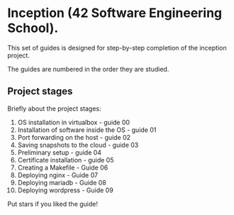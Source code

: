 # Inception (42 Software Engineering School).

This set of guides is designed for step-by-step completion of the inception project.

The guides are numbered in the order they are studied.

## Project stages

Briefly about the project stages:

1. OS installation in virtualbox - guide 00
2. Installation of software inside the OS - guide 01
3. Port forwarding on the host - guide 02
4. Saving snapshots to the cloud - guide 03
5. Preliminary setup - guide 04
6. Certificate installation - guide 05
7. Creating a Makefile - Guide 06
8. Deploying nginx - Guide 07
9. Deploying mariadb - Guide 08
10. Deploying wordpress - Guide 09

Put stars if you liked the guide!
